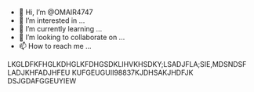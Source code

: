 - 👋 Hi, I’m @OMAIR4747
- 👀 I’m interested in ...
- 🌱 I’m currently learning ...
- 💞️ I’m looking to collaborate on ...
- 📫 How to reach me ...

<!---
OMAIR4747/OMAIR4747 is a ✨ special ✨ repository because its `README.md` (this file) appears on your GitHub profile.
You can click the Preview link to take a look at your changes.
--->
LKGLDFKFHGLKDHGLKFDHGSDKLIHVKHSDKY;LSADJFLA;SIE,MDSNDSF LADJKHFADJHFEU KUFGEUGUII98837KJDHSAKJHDFJK DSJGDAFGGEUYIEW
